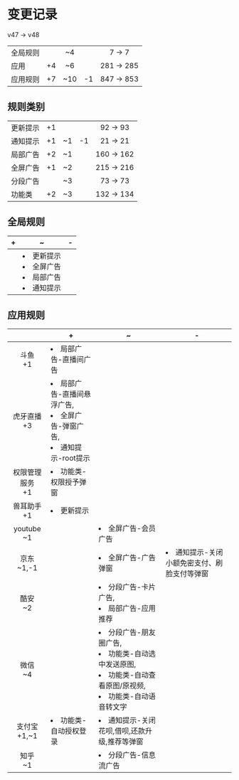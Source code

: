 # 变更记录

v47 -> v48

||||||
|-|:-:|:-:|:-:|:-:|
|全局规则||~4||7 -> 7|
|应用|+4|~6||281 -> 285|
|应用规则|+7|~10|-1|847 -> 853|

## 规则类别

||||||
|-|:-:|:-:|:-:|:-:|
|更新提示|+1|||92 -> 93|
|通知提示|+1|~1|-1|21 -> 21|
|局部广告|+2|~1||160 -> 162|
|全屏广告|+1|~2||215 -> 216|
|分段广告||~3||73 -> 73|
|功能类|+2|~3||132 -> 134|

## 全局规则

|+|~|-|
|-|-|-|
||<li>更新提示<li>全屏广告<li>局部广告<li>通知提示||

## 应用规则

||+|~|-|
|:-:|-|-|-|
|斗鱼<br>+1|<li>局部广告-直播间广告|||
|虎牙直播<br>+3|<li>局部广告-直播间悬浮广告,<li>全屏广告-弹窗广告,<li>通知提示-root提示|||
|权限管理服务<br>+1|<li>功能类-权限授予弹窗|||
|兽耳助手<br>+1|<li>更新提示|||
|youtube<br>~1||<li>全屏广告-会员广告||
|京东<br>~1,-1||<li>全屏广告-广告弹窗|<li>通知提示-关闭小额免密支付、刷脸支付等弹窗|
|酷安<br>~2||<li>分段广告-卡片广告,<li>局部广告-应用推荐||
|微信<br>~4||<li>分段广告-朋友圈广告,<li>功能类-自动选中发送原图,<li>功能类-自动查看原图/原视频,<li>功能类-自动语音转文字||
|支付宝<br>+1,~1|<li>功能类-自动授权登录|<li>通知提示-关闭花呗,借呗,还款升级,推荐等弹窗||
|知乎<br>~1||<li>分段广告-信息流广告||
